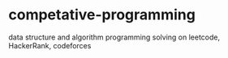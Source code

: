 # competative-programming
data structure and algorithm programming solving on leetcode, HackerRank, codeforces  
